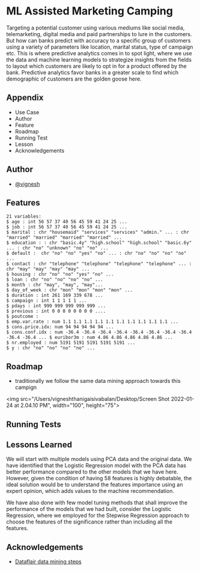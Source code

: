 
# ML Assisted Marketing Camping

Targeting a potential customer using various mediums like social media, telemarketing, 
digital media and paid partnerships to lure in the customers. But how can banks predict 
with accuracy to a specific group of customers using a variety of parameters like 
location, marital status, type of campaign etc. This is where predictive analytics 
comes in to spot light, where we use the data and machine learning models to strategize 
insights from the fields to layout which customers are likely to opt in for a product 
offered by the bank. Predictive analytics favor banks in a greater scale to find which 
demographic of customers are the golden goose here.


## Appendix

- Use Case
- Author
- Feature
- Roadmap
- Running Test
- Lesson
- Acknowledgements

## Author

- [@vignesh](https://github.com/maroovi)


## Features

    21 variables:
    $ age : int 56 57 37 40 56 45 59 41 24 25 ...
    $ job : int 56 57 37 40 56 45 59 41 24 25 ...
    $ marital : chr "housemaid" "services" "services" "admin." ... : chr "married" "married" "married" "married" ...
    $ education : : chr "basic.4y" "high.school" "high.school" "basic.6y" ... : chr "no" "unknown" "no" "no" ...
    $ default :  chr "no" "no" "yes" "no" ... : chr "no" "no" "no" "no" ...
    $ contact : chr "telephone" "telephone" "telephone" "telephone" ... : chr "may" "may" "may" "may" ...
    $ housing : chr "no" "no" "yes" "no" ...
    $ loan : chr "no" "no" "no" "no" ...
    $ month : chr "may", "may", "may"...
    $ day_of_week : chr "mon" "mon" "mon" "mon" ...
    $ duration : int 261 169 339 678 ...
    $ campaign : int 1 1 1 1 1 ...
    $ pdays : int 999 999 999 999 999 ...
    $ previous : int 0 0 0 0 0 0 0 0 ....
    $ poutcome : 
    $ emp.var.rate : num 1.1 1.1 1.1 1.1 1.1 1.1 1.1 1.1 1.1 1.1 ...
    $ cons.price.idx: num 94 94 94 94 94 ...
    $ cons.conf.idx : num -36.4 -36.4 -36.4 -36.4 -36.4 -36.4 -36.4 -36.4 -36.4 -36.4 ... $ euribor3m : num 4.86 4.86 4.86 4.86 4.86 ...
    $ nr.employed : num 5191 5191 5191 5191 5191 ...
    $ y : chr "no" "no" "no" "no" ...

 
## Roadmap

- traditionally we follow the same data mining approach towards this campign

 <img src="/Users/vigneshthanigaisivabalan/Desktop/Screen Shot 2022-01-24 at 2.04.10 PM", width="100", height="75">


## Running Tests 




## Lessons Learned

We will start with multiple models using PCA data and the original data. We have 
identified that the Logistic Regression model with the PCA data has better performance 
compared to the other models that we have here. However, given the condition of having 
58 features is highly debatable, the ideal solution would be to understand the features 
importance using an expert opinion, which adds values to the machine recommendation.

We have also done with few model tuning methods that shall improve the performance of 
the models that we had built, consider the Logistic Regression, where we employed for 
the Stepwise Regression approach to choose the features of the significance rather than 
including all the features.

## Acknowledgements

 - [Dataflair data mining steps](https://data-flair.training/blogs/wp-content/uploads/sites/2/2019/04/data-mining-steps.jpg)



